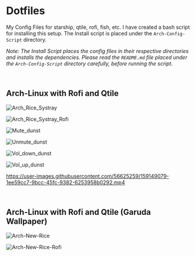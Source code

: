 # Dotfiles
My Config Files for starship, qtile, rofi, fish, etc. I have created a bash script for installing this setup. The Install script is placed under the ```Arch-Config-Script``` directory.

*Note: The Install Script places the config files in their respective directories and installs the dependencies. Please read the ```README.md``` file placed under the ```Arch-Config-Script``` directory carefully, before running the script.*

<br />

## Arch-Linux with Rofi and Qtile

![Arch_Rice_Systray](https://user-images.githubusercontent.com/56625259/158530348-1731d299-dafb-4dce-a1cd-5b64af39ea63.png)

![Arch_Rice_Systray_Rofi](https://user-images.githubusercontent.com/56625259/158530407-ce4b8163-0afd-4725-b518-ce2e88a887b5.png)

![Mute_dunst](https://user-images.githubusercontent.com/56625259/158999869-5ec4e180-543d-438a-a110-277b8b4024a9.png)

![Unmute_dunst](https://user-images.githubusercontent.com/56625259/158999877-c758ae92-5ef6-40a9-a787-3a580a4c6ebd.png)

![Vol_down_dunst](https://user-images.githubusercontent.com/56625259/159000138-8341a030-af0d-493a-9603-ad52b11b956e.png)

![Vol_up_dunst](https://user-images.githubusercontent.com/56625259/158999919-361b7049-89a5-4a17-803e-11a5705da830.png)

https://user-images.githubusercontent.com/56625259/159149079-1ee59cc7-9bcc-45fc-9382-6253958b0292.mp4

<br />

## Arch-Linux with Rofi and Qtile (Garuda Wallpaper)

![Arch-New-Rice](https://user-images.githubusercontent.com/56625259/160415761-2fb4e1ce-696e-40f4-863c-8396f7aa10cb.png)

![Arch-New-Rice-Rofi](https://user-images.githubusercontent.com/56625259/160415798-246dc4a8-0fd9-481b-99df-b772ca45be38.png)

<br />
